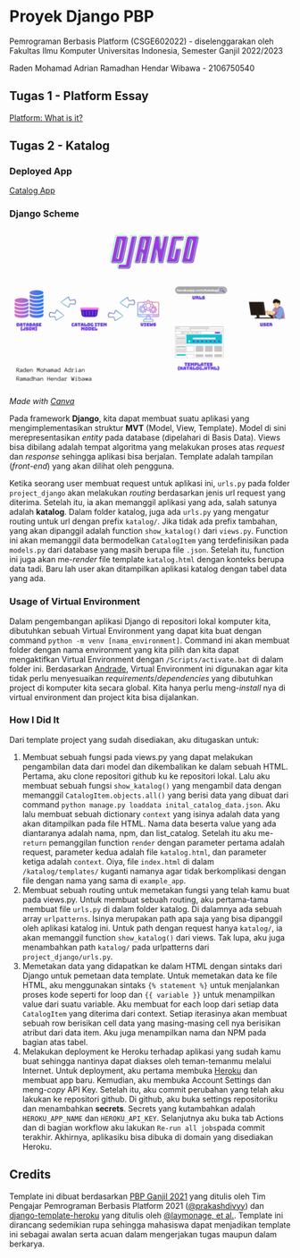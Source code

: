 # Proyek Django PBP

Pemrograman Berbasis Platform (CSGE602022) - diselenggarakan oleh Fakultas Ilmu Komputer Universitas Indonesia, Semester Ganjil 2022/2023

Raden Mohamad Adrian Ramadhan Hendar Wibawa - 2106750540

## Tugas 1 - Platform Essay

[Platform: What is it?](https://drive.google.com/file/d/10xfIkMP9gC5HLdUUkkHPvTSbV1zxJWBr/view?usp=sharing)

## Tugas 2 - Katalog

### Deployed App

[Catalog App](https://pbp-assignment-2106750540.herokuapp.com/katalog/)

### Django Scheme

![Bagan Django](https://github.com/AdrianRamadhan27/assignment-pbp/blob/main/assignment1_chart.gif)


*Made with [Canva](https://www.canva.com)*

Pada framework **Django**, kita dapat membuat suatu aplikasi yang mengimplementasikan struktur **MVT** (Model, View, Template). Model di sini merepresentasikan *entity* pada database (dipelahari di Basis Data). Views bisa dibilang adalah tempat algoritma yang melakukan proses atas *request* dan *response* sehingga aplikasi bisa berjalan. Template adalah tampilan (*front-end*) yang akan dilihat oleh pengguna.

Ketika seorang user membuat request untuk aplikasi ini, `urls.py` pada folder `project_django` akan melakukan *routing* berdasarkan jenis url request yang diterima. Setelah itu, ia akan memanggil aplikasi yang ada, salah satunya adalah **katalog**. Dalam folder katalog, juga ada `urls.py` yang mengatur routing untuk url dengan prefix `katalog/`. Jika tidak ada prefix tambahan, yang akan dipanggil adalah function `show_katalog()` dari `views.py`. Function ini akan memanggil data bermodelkan `CatalogItem` yang terdefinisikan pada `models.py` dari database yang masih berupa file `.json`. Setelah itu, function ini juga akan me-*render* file template `katalog.html` dengan konteks berupa data tadi. Baru lah user akan ditampilkan aplikasi katalog dengan tabel data yang ada. 

### Usage of Virtual Environment

Dalam pengembangan aplikasi Django di repositori lokal komputer kita, dibutuhkan sebuah Virtual Environment yang dapat kita buat dengan command `python -m venv [nama_environment]`. Command ini akan membuat folder dengan nama environment yang kita pilih dan kita dapat mengaktifkan Virtual Environment dengan `/Scripts/activate.bat` di dalam folder ini. Berdasarkan [Andrade](https://towardsdatascience.com/why-you-need-a-python-virtual-environment-and-how-to-set-it-up-35019841697d), Virtual Environment ini digunakan agar kita tidak perlu menyesuaikan *requirements*/*dependencies* yang dibutuhkan project di komputer kita secara global. Kita hanya perlu meng-*install* nya di virtual environment dan project kita bisa dijalankan. 

### How I Did It

Dari template project yang sudah disediakan, aku ditugaskan untuk:
1. Membuat sebuah fungsi pada views.py yang dapat melakukan pengambilan data dari model dan dikembalikan ke dalam sebuah HTML.
Pertama, aku clone repositori github ku ke repositori lokal. Lalu aku membuat sebuah fungsi `show_katalog()` yang mengambil data dengan memanggil `CatalogItem.objects.all()` yang berisi data yang dibuat dari command `python manage.py loaddata inital_catalog_data.json`. Aku lalu membuat sebuah dictionary `context` yang isinya adalah data yang akan ditampilkan pada file HTML. Nama data beserta value yang ada diantaranya adalah nama, npm, dan list_catalog. Setelah itu aku me-`return` pemanggilan function `render` dengan parameter pertama adalah request, parameter kedua adalah file `katalog.html`, dan parameter ketiga adalah `context`. Oiya, file `index.html` di dalam `/katalog/templates/` kuganti namanya agar tidak berkomplikasi dengan file dengan nama yang sama di `example_app`.   
2. Membuat sebuah routing untuk memetakan fungsi yang telah kamu buat pada views.py.
Untuk membuat sebuah routing, aku pertama-tama membuat file `urls.py` di dalam folder katalog. Di dalamnya ada sebuah array `urlpatterns`. Isinya merupakan path apa saja yang bisa dipanggil oleh aplikasi katalog ini. Untuk path dengan request hanya `katalog/`, ia akan memanggil function `show_katalog()` dari views. Tak lupa, aku juga menambahkan path `katalog/` pada urlpatterns dari `project_django/urls.py`. 
3. Memetakan data yang didapatkan ke dalam HTML dengan sintaks dari Django untuk pemetaan data template.
Untuk memetakan data ke file HTML, aku menggunakan sintaks `{% statement %}` untuk menjalankan proses kode seperti for loop dan `{{ variable }}` untuk menampilkan value dari suatu variable. Aku membuat for each loop dari setiap data `CatalogItem` yang diterima dari context. Setiap iterasinya akan membuat sebuah row berisikan cell data yang masing-masing cell nya berisikan atribut dari data item. Aku juga menampilkan nama dan NPM pada bagian atas tabel.
4. Melakukan deployment ke Heroku terhadap aplikasi yang sudah kamu buat sehingga nantinya dapat diakses oleh teman-temanmu melalui Internet.
Untuk deployment, aku pertama membuka [Heroku](https://www.heroku.com) dan membuat app baru. Kemudian, aku membuka Account Settings dan meng-*copy* API Key. Setelah itu, aku commit perubahan yang telah aku lakukan ke repositori github. Di github, aku buka settings repositoriku dan menambahkan **secrets**. Secrets yang kutambahkan adalah `HEROKU_APP_NAME` dan `HEROKU_API_KEY`. Selanjutnya aku buka tab Actions dan di bagian workflow aku lakukan `Re-run all jobs`pada commit terakhir. Akhirnya, aplikasiku bisa dibuka di domain yang disediakan Heroku.


## Credits

Template ini dibuat berdasarkan [PBP Ganjil 2021](https://gitlab.com/PBP-2021/pbp-lab) yang ditulis oleh Tim Pengajar Pemrograman Berbasis Platform 2021 ([@prakashdivyy](https://gitlab.com/prakashdivyy)) dan [django-template-heroku](https://github.com/laymonage/django-template-heroku) yang ditulis oleh [@laymonage, et al.](https://github.com/laymonage). Template ini dirancang sedemikian rupa sehingga mahasiswa dapat menjadikan template ini sebagai awalan serta acuan dalam mengerjakan tugas maupun dalam berkarya.
